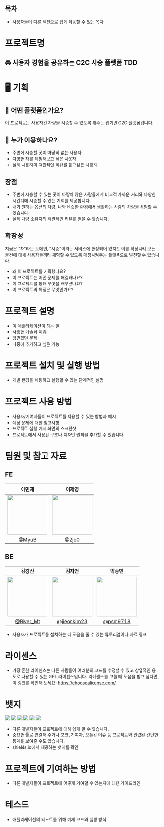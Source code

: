 ## 목차 
- 사용자들이 다른 섹션으로 쉽게 이동할 수 있는 목차
# 프로젝트명
## 🚘 사용자 경험을 공유하는 C2C 시승 플랫폼 TDD

# 🖥 기획
## 🐣 어떤 플랫폼인가요? 
이 프로젝트는 사용자간 차량을 시승할 수 있도록 해주는 웹기반 C2C 플랫폼입니다.

## 🐥 누가 이용하나요?
- 주변에 시승할 곳이 마땅히 없는 사용자
- 다양한 차를 체험해보고 싶은 사용자
- 실제 사용자의 객관적인 리뷰를 듣고싶은 사용자

## 장점
- 주변에 시승할 수 있는 곳이 마땅치 않은 사람들에게 비교적 가까운 거리와 다양한 시간대에 시승할 수 있는 기회를 제공합니다.
- 내가 원하는 옵션의 차량, 나와 비슷한 환경에서 생활하는 사람의 차량을 경험할 수 있습니다.
- 실제 차량 소유자의 객관적인 리뷰를 얻을 수 있습니다.

## 확장성
지금은 "차"라는 도메인, "시승"이라는 서비스에 한정되어 있지만 이를 확장시켜 모든 물건에 대해 사용자들끼리 체험할 수 있도록 매칭시켜주는 플랫폼으로 발전할 수 있습니다.

- 왜 이 프로젝트를 기획했나요?
- 이 프로젝트는 어떤 문제를 해결하나요?
- 이 프로젝트를 통해 무엇을 배우셨나요?
- 이 프로젝트의 특징은 무엇인가요?

# 프로젝트 설명
- 이 애플리케이션이 하는 일 
- 사용한 기술과 이유
- 당면했던 문제
- 나중에 추가하고 싶은 기능

# 프로젝트 설치 및 실행 방법
- 개발 환경을 세팅하고 실행할 수 있는 단계적인 설명

# 프로젝트 사용 방법
- 사용자/기여자들이 프로젝트를 이용할 수 있는 방법과 예시
- 예상 문제에 대한 참고사항
- 프로젝트 실행 예시 화면의 스크린샷 
- 프로젝트에서 사용된 구조나 디자인 원칙을 추가할 수 있습니다.


# 팀원 및 참고 자료

## FE
|이민재|이제영|
|:-:|:-:|
|<img src="https://avatars.githubusercontent.com/u/52685740?v=4" width=130>|<img src="https://avatars.githubusercontent.com/u/82891332?v=4" width=130>|
|[@MyuB](https://github.com/MyuB)|[@2je0](https://github.com/2je0)|
## BE
|김강산|김지언|박승민|
|:-:|:-:|:-:|
|<img src="https://avatars.githubusercontent.com/u/80745404?v=4" width=130>|<img src="https://avatars.githubusercontent.com/u/59179386?v=4" width=130>|<img src="https://avatars.githubusercontent.com/u/60373714?v=4" width=130>|
|[@River_Mt](https://github.com/River_Mt)|[@jieonkim23](https://github.com/jieonkim23)| [@psm9718](https://github.com/psm9718) |


- 사용자가 프로젝트를 설치하는 데 도움을 줄 수 있는 튜토리얼이나 자료 링크

# 라이센스
- 가장 흔한 라이센스는 다른 사람들이 여러분의 코드를 수정할 수 있고 상업적인 용도로 사용할 수 있는 GPL 라이센스입니다. 라이센스를 고를 때 도움을 받고 싶다면, 이 링크를 확인해 보세요: https://choosealicense.com/

# 뱃지
<div align=left>
<img src="https://img.shields.io/badge/java 11-007396?style=for-the-badge&logo=java&logoColor=white">
<img src="https://img.shields.io/badge/springboot 2.7.8-6DB33F?style=for-the-badge&logo=springboot&logoColor=white">
<img src="https://img.shields.io/badge/spring data jdbc-6DB33F?style=for-the-badge&logo=spring&logoColor=white">
<img src="https://img.shields.io/badge/gradle 7.6-02303A?style=for-the-badge&logo=gradle&logoColor=white">
<img src="https://img.shields.io/badge/junit5-25A162?style=for-the-badge&logo=junit5&logoColor=white">
<img src="https://img.shields.io/badge/testcontainers-2496ED?style=for-the-badge&logo=docker&logoColor=white">

- 다른 개발자들이 프로젝트에 대해 쉽게 알 수 있습니다.
- 중요한 툴로 연결해 주거나 포크, 기여자, 오픈된 이슈 등 프로젝트와 관련된 간단한 통계를 보여줄 수도 있습니다.
- shields.io에서 제공하는 뱃지를 확인

# 프로젝트에 기여하는 방법
- 다른 개발자들이 프로젝트에 어떻게 기여할 수 있는지에 대한 가이드라인

# 테스트
- 애플리케이션의 테스트를 위해 예제 코드와 실행 방식
